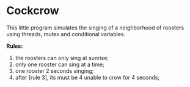  # Cockcrow
 
This little program simulates the singing of a neighborhood of roosters using threads, mutex and conditional variables.

**Rules:**
1. the roosters can only sing at sunrise;
2. only one rooster can sing at a time;
3. one rooster 2 seconds singing;
4. after [rule 3], its must be 4 unable to crow for 4 seconds;
